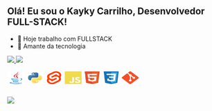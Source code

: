 ## Olá! Eu sou o Kayky Carrilho, Desenvolvedor FULL-STACK!

- 🔭 Hoje trabalho com FULLSTACK
- 🌱 Amante da tecnologia

<div>
  <a href="https://github.com/KaykyC4rrilho/">
    <img height="180em" src="https://github-readme-stats-eight-theta.vercel.app/api?username=KaykyC4rrilho&show_icons=true&theme=tokyonight&include_all_commits=true&count_private=true"/>
    <img height="180em" src="https://github-readme-stats-eight-theta.vercel.app/api/top-langs/?username=KaykyC4rrilho&layout=compact&langs_count=8&theme=tokyonight"/>
  </a>
</div>



<div style="display: inline_block"><br>
  
  <img align="center" alt="Kayky-Java" height="30" width="40" src="https://raw.githubusercontent.com/devicons/devicon/master/icons/java/java-original.svg">
  <img align="center" alt="Kayky-Python" height="30" width="40" src="https://raw.githubusercontent.com/devicons/devicon/master/icons/python/python-original.svg">
  <img align="center" alt="Svelte" height="30" width="40" src="https://raw.githubusercontent.com/devicons/devicon/master/icons/svelte/svelte-original.svg">
  <img align="center" alt="Kayky-Js" height="30" width="40" src="https://raw.githubusercontent.com/devicons/devicon/master/icons/javascript/javascript-plain.svg">
  <img align="center" alt="Kayky-HTML" height="30" width="40" src="https://raw.githubusercontent.com/devicons/devicon/master/icons/html5/html5-original.svg">
  <img align="center" alt="Kayky-CSS" height="30" width="40" src="https://raw.githubusercontent.com/devicons/devicon/master/icons/css3/css3-original.svg">
  <img align="center" alt="Jhonatan-Git" height="30" width="40" src="https://raw.githubusercontent.com/devicons/devicon/master/icons/git/git-original.svg">
  
</div>

  
## 

<div> 
  
  <a href="https://www.linkedin.com/in/kayky-carrilho-636149237/" target="_blank">
  <img src="https://img.shields.io/badge/-LinkedIn-%230077B5?style=for-the-badge&logo=linkedin&logoColor=white" target="_blank">
</a>

  
</div>
